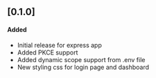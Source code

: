 ## [0.1.0]

#### Added
- Initial release for express app
- Added PKCE support
- Added dynamic scope support from .env file
- New styling css for login page and dashboard